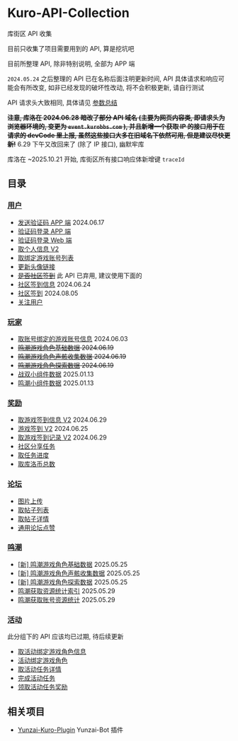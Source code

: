 # Kuro-API-Collection

库街区 API 收集

目前只收集了项目需要用到的 API, 算是挖坑吧

目前所整理 API, 除非特别说明, 全部为 APP 端

`2024.05.24` 之后整理的 API 已在名称后面注明更新时间, API 具体请求和响应可能会有所改变, 如非已经发现的破坏性改动, 将不会积极更新, 请自行测试

API 请求头大致相同, 具体请见 [参数总结](/PARAMS.md) 

~~**注意, 库洛在 2024.06.28 暗改了部分 API 域名 (主要为网页内容类, 即请求头为浏览器环境的, 变更为 `event.kurobbs.com` ), 并且新增一个获取 IP 的接口用于在请求的 devCode 里上报, 虽然这些接口大多在旧域名下依然可用, 但是建议尽快更新!**~~
6.29 下午又改回来了 (除了 IP 接口), 幽默牢库

库洛在 ~2025.10.21 开始, 库街区所有接口响应体新增键 `traceId`

## 目录

### [用户](/API/user)

- [发送验证码 APP 端](/API/user/getSmsCode.md) 2024.06.17
- [验证码登录 APP 端](/API/user/sdkLogin.md)
- [验证码登录 Web 端](/API/user/sdkLoginForH5.md)
- [取个人信息 V2](/API/user/mineV2.md)
- [取绑定游戏账号列表](/API/user/role/findRoleList.md)
- [更新头像链接](/API/user/updateHeadUrl.md)
- ~~[是否社区签到](/API/user/haveSignIn.md)~~ 此 API 已弃用, 建议使用下面的
- [社区签到信息](/API/user/signIn/info.md) 2024.06.24
- [社区签到](/API/user/signIn.md) 2024.08.05
- [关注用户](/API/user/followUser.md)

### [玩家](/API/gamer)

- [取账号绑定的游戏账号信息](/API/gamer/role/list.md) 2024.06.03
- ~~[鸣潮游戏角色基础数据](/API/gamer/roleBox/aki/baseData.md) 2024.06.19~~ 
- ~~[鸣潮游戏角色声骸收集数据](/API/gamer/roleBox/aki/calabashData.md) 2024.06.19~~
- ~~[鸣潮游戏角色探索数据](/API/gamer/roleBox/aki/exploreIndex.md) 2024.06.19~~
- [战双小组件数据](/API/gamer/widget/game2/getData.md) 2025.01.13
- [鸣潮小组件数据](/API/gamer/widget/game3/getData.md) 2025.01.13

### [奖励](/API/encourage)

- [取游戏签到信息 V2](/API/encourage/signIn/initSignInV2.md) 2024.06.29
- [游戏签到 V2](/API/encourage/signIn/v2.md) 2024.06.25
- [取游戏签到记录 V2](/API/encourage/signIn/queryRecordV2.md) 2024.06.29
- [社区分享任务](/API/encourage/level/shareTask.md)
- [取任务进度](/API/encourage/level/getTaskProcess.md)
- [取库洛币总数](/API/encourage/gold/getTotalGold.md)

### [论坛](/API/forum)

- [图片上传](/API/forum/uploadForumImg.md)
- [取帖子列表](/API/forum/list.md)
- [取帖子详情](/API/forum/getPostDetail.md)
- [通用论坛点赞](/API/forum/like.md)

### [鸣潮](/API/aki/roleBox/akiBox)

- [[新] 鸣潮游戏角色基础数据](API/aki/roleBox/akiBox/baseData.md) 2025.05.25
- [[新] 鸣潮游戏角色声骸收集数据](API/aki/roleBox/akiBox/calabashData.md) 2025.05.25
- [[新] 鸣潮游戏角色探索数据](API/aki/roleBox/akiBox/exploreIndex.md) 2025.05.25
- [鸣潮获取资源统计索引](API/aki/resource/period/list.md) 2025.05.29
- [鸣潮获取账号资源统计](API/aki/resource.md) 2025.05.29

### [活动](/API/activity)

此分组下的 API 应该均已过期, 待后续更新

- [取活动绑定游戏角色信息](/API/activity/gamer/role/getBindRoleInfo.md)
- [活动绑定游戏角色](/API/activity/gamer/role/bindRole.md)
- [取活动任务详情](/API/activity/task/getList.md)
- [完成活动任务](/API/activity/task/complete.md)
- [领取活动任务奖励](/API/activity/task/receive.md)

## 相关项目

- [Yunzai-Kuro-Plugin](https://github.com/TomyJan/Yunzai-Kuro-Plugin) Yunzai-Bot 插件

